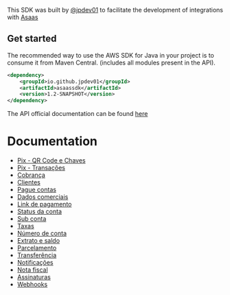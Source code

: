 This SDK was built by [@jpdev01](https://github.com/jpdev01) to facilitate the development of integrations with [Asaas](https://asaas.com.br)

## Get started

The recommended way to use the AWS SDK for Java in your project is to consume it from Maven Central. (includes all modules present in the API).
```xml
<dependency>
    <groupId>io.github.jpdev01</groupId>
    <artifactId>asaassdk</artifactId>
    <version>1.2-SNAPSHOT</version>
</dependency>
```

The API official documentation can be found [here](https://docs.asaas.com/docs/visao-geral)

# Documentation

- [Pix - QR Code e Chaves](pix_dict.md)
- [Pix - Transações](pix_dict.md)
- [Cobrança](payment.md)
- [Clientes](customeraccount.md)
- [Pague contas](bill.md)
- [Dados comerciais](commercialinfo.md)
- [Link de pagamento](paymentlink.md)
- [Status da conta](myaccount.md)
- [Sub conta](account.md)
- [Taxas](accountfee.md)
- [Número de conta](accountnumber.md)
- [Extrato e saldo](financial.md)
- [Parcelamento](installment.md)
- [Transferência](transfer.md)
- [Notificações](notification.md)
- [Nota fiscal](invoice.md)
- [Assinaturas](subscription.md)
- [Webhooks](webhook.md)